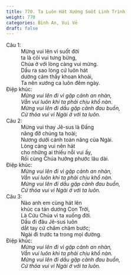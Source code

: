 ```yaml
---
title: 770. Ta Luôn Hát Xướng Suốt Linh Trình
weight: 770
categories: Bình An, Vui Vẻ
draft: false
---
```

<dl><dt>Câu 1:</dt><dd data-verse="1">Mừng vui lên vì suốt đời <br/>ta là cõi vui tưng bừng, <br/>Chúa ở với lòng càng vui mừng. <br/>Dầu ra sao lòng cứ luôn hát <br/>dường cảm thấy khoan khoái, <br/>Ta nên xướng ca luôn đêm ngày. </dd><dt>Điệp khúc:</dt><dd data-chorus="1"><em>Mừng vui lên đi vì gặp cảnh an nhàn, <br/>Vẫn vui luôn khi ta phải chịu khổ nàn. <br/>Mừng vui lên đi dầu gặp cảnh đau buồn, <br/>Cứ thỏa vui vì Ngài ở với ta luôn. </em></dd><dt>Câu 2:</dt><dd data-verse="2">Mừng vui thay Jê-sus là Đấng <br/>nâng đỡ chúng ta hoài; <br/>Nương dưới cánh toàn năng của Ngài. <br/>Lòng càng vui nên hát <br/>cho những ai thiếu nỗi vui ấy, <br/>Rồi cùng Chúa hưởng phước lâu dài. </dd><dt>Điệp khúc:</dt><dd data-chorus="1"><em>Mừng vui lên đi vì gặp cảnh an nhàn, <br/>Vẫn vui luôn khi ta phải chịu khổ nàn. <br/>Mừng vui lên đi dầu gặp cảnh đau buồn, <br/>Cứ thỏa vui vì Ngài ở với ta luôn. </em></dd><dt>Câu 3:</dt><dd data-verse="3">Nào anh em cùng hát lên <br/>khúc ca tán dương Con Trời, <br/>Là Cứu Chúa vì ta xuống đời. <br/>Dầu đi đâu Jê-sus luôn <br/>dắt tay cứ chăm chăm bước; <br/>Ngài đi trước ta trong mọi đường. </dd><dt>Điệp khúc:</dt><dd data-chorus="1"><em>Mừng vui lên đi vì gặp cảnh an nhàn, <br/>Vẫn vui luôn khi ta phải chịu khổ nàn. <br/>Mừng vui lên đi dầu gặp cảnh đau buồn, <br/>Cứ thỏa vui vì Ngài ở với ta luôn. </em></dd></dl>